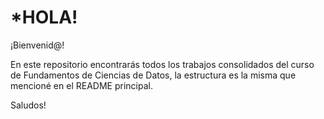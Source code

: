 # *HOLA! 
¡Bienvenid@!

En este repositorio encontrarás todos los trabajos consolidados del curso de Fundamentos de Ciencias de Datos, la estructura es la misma que mencioné en el README principal.

Saludos!
